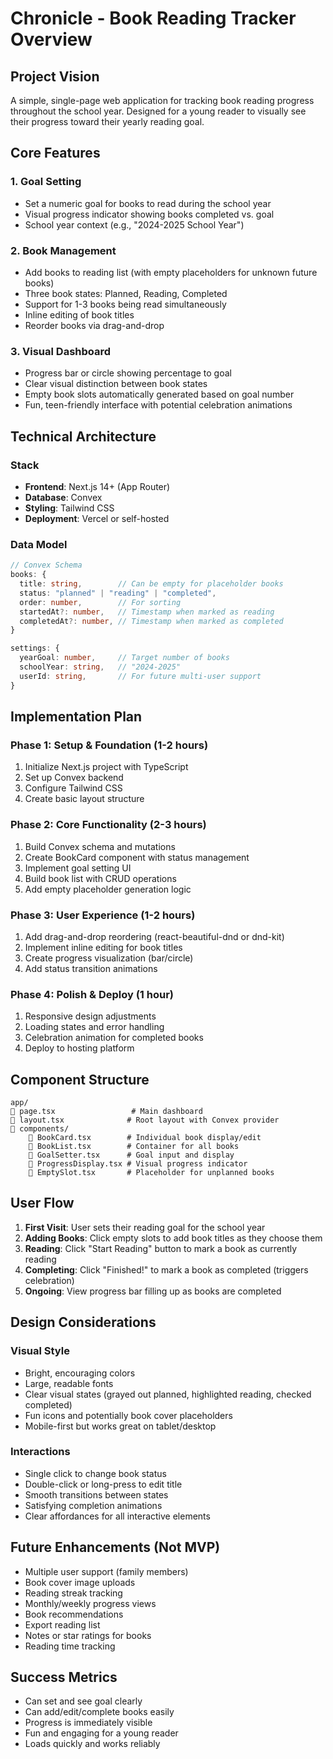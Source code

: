 # Chronicle - Book Reading Tracker Overview

## Project Vision
A simple, single-page web application for tracking book reading progress throughout the school year. Designed for a young reader to visually see their progress toward their yearly reading goal.

## Core Features

### 1. Goal Setting
- Set a numeric goal for books to read during the school year
- Visual progress indicator showing books completed vs. goal
- School year context (e.g., "2024-2025 School Year")

### 2. Book Management
- Add books to reading list (with empty placeholders for unknown future books)
- Three book states: Planned, Reading, Completed
- Support for 1-3 books being read simultaneously
- Inline editing of book titles
- Reorder books via drag-and-drop

### 3. Visual Dashboard
- Progress bar or circle showing percentage to goal
- Clear visual distinction between book states
- Empty book slots automatically generated based on goal number
- Fun, teen-friendly interface with potential celebration animations

## Technical Architecture

### Stack
- **Frontend**: Next.js 14+ (App Router)
- **Database**: Convex
- **Styling**: Tailwind CSS
- **Deployment**: Vercel or self-hosted

### Data Model

```typescript
// Convex Schema
books: {
  title: string,        // Can be empty for placeholder books
  status: "planned" | "reading" | "completed",
  order: number,        // For sorting
  startedAt?: number,   // Timestamp when marked as reading
  completedAt?: number, // Timestamp when marked as completed
}

settings: {
  yearGoal: number,     // Target number of books
  schoolYear: string,   // "2024-2025"
  userId: string,       // For future multi-user support
}
```

## Implementation Plan

### Phase 1: Setup & Foundation (1-2 hours)
1. Initialize Next.js project with TypeScript
2. Set up Convex backend
3. Configure Tailwind CSS
4. Create basic layout structure

### Phase 2: Core Functionality (2-3 hours)
1. Build Convex schema and mutations
2. Create BookCard component with status management
3. Implement goal setting UI
4. Build book list with CRUD operations
5. Add empty placeholder generation logic

### Phase 3: User Experience (1-2 hours)
1. Add drag-and-drop reordering (react-beautiful-dnd or dnd-kit)
2. Implement inline editing for book titles
3. Create progress visualization (bar/circle)
4. Add status transition animations

### Phase 4: Polish & Deploy (1 hour)
1. Responsive design adjustments
2. Loading states and error handling
3. Celebration animation for completed books
4. Deploy to hosting platform

## Component Structure

```
app/
   page.tsx                 # Main dashboard
   layout.tsx              # Root layout with Convex provider
   components/
       BookCard.tsx        # Individual book display/edit
       BookList.tsx        # Container for all books
       GoalSetter.tsx      # Goal input and display
       ProgressDisplay.tsx # Visual progress indicator
       EmptySlot.tsx       # Placeholder for unplanned books
```

## User Flow

1. **First Visit**: User sets their reading goal for the school year
2. **Adding Books**: Click empty slots to add book titles as they choose them
3. **Reading**: Click "Start Reading" button to mark a book as currently reading
4. **Completing**: Click "Finished!" to mark a book as completed (triggers celebration)
5. **Ongoing**: View progress bar filling up as books are completed

## Design Considerations

### Visual Style
- Bright, encouraging colors
- Large, readable fonts
- Clear visual states (grayed out planned, highlighted reading, checked completed)
- Fun icons and potentially book cover placeholders
- Mobile-first but works great on tablet/desktop

### Interactions
- Single click to change book status
- Double-click or long-press to edit title
- Smooth transitions between states
- Satisfying completion animations
- Clear affordances for all interactive elements

## Future Enhancements (Not MVP)
- Multiple user support (family members)
- Book cover image uploads
- Reading streak tracking
- Monthly/weekly progress views
- Book recommendations
- Export reading list
- Notes or star ratings for books
- Reading time tracking

## Success Metrics
- Can set and see goal clearly
- Can add/edit/complete books easily
- Progress is immediately visible
- Fun and engaging for a young reader
- Loads quickly and works reliably